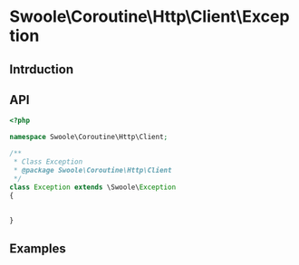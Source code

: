 # Swoole\Coroutine\Http\Client\Exception

## Intrduction

## API

```php
<?php

namespace Swoole\Coroutine\Http\Client;

/**
 * Class Exception
 * @package Swoole\Coroutine\Http\Client
 */
class Exception extends \Swoole\Exception
{
    
    
}


```

## Examples

